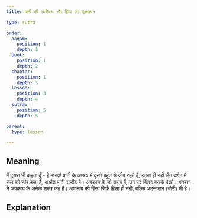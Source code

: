 ```yaml
---
title: पानी की सजीवता और हिंसा का सूक्ष्मज्ञान

type: sutra

order:
  aagam: 
    position: 1
    depth: 1
  book: 
    position: 1
    depth: 2
  chapter:
    position: 1
    depth: 3
  lesson: 
    position: 3
    depth: 4
  sutra: 
    position: 5
    depth: 5

parent:
  type: lesson

---
```


## Meaning
मैं दूसरा भी कहता हूँ - हे मानव! पानी के आश्रय में दूसरे बहुत से जीव रहते हैं, इतना ही नहीं जैन दर्शन में जल को जीव कहा है, अर्थात पानी सजीव है। अपकाय के जो शस्त्र हैं, उन पर चिंतन करके देखो। भगवान ने अपकाय के अनेक शस्त्र कहे हैं। अपकाय की हिंसा सिर्फ हिंसा ही नहीं, बल्कि अदत्तादान (चोरी) भी है।

## Explanation